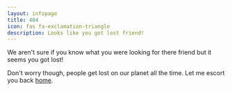 ```yaml
---
layout: infopage
title: 404
icon: fas fa-exclamation-triangle
description: Looks like you got lost friend!
---
```

We aren't sure if you know what you were looking for there friend but it seems you got lost!

Don't worry though, people get lost on our planet all the time. Let me escort you back [home](/).
